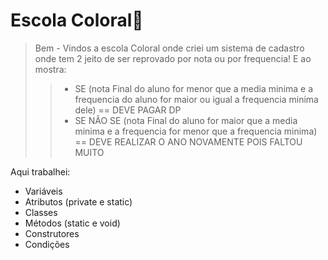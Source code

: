 # Escola Coloral🏫

> Bem - Vindos a escola Coloral onde criei um sistema de cadastro onde tem 2 jeito de ser reprovado por nota ou por frequencia!
E ao mostra: 
>>+ SE (nota Final do aluno for menor que a media minima e a frequencia do aluno for maior ou igual a frequencia minima dele) == DEVE PAGAR DP
>>+ SE NÃO  SE (nota Final do aluno for maior que a media minima e a frequencia for menor que a frequencia minima) == DEVE REALIZAR O ANO NOVAMENTE POIS FALTOU MUITO


Aqui trabalhei:

+ Variáveis 
+ Atributos (private e static)
+ Classes
+ Métodos (static e void)
+ Construtores
+ Condições

